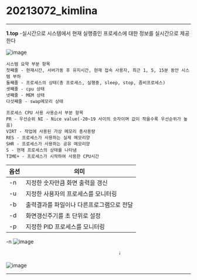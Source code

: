 # 20213072_kimlina

---

**1.top**
-실시간으로 시스템에서 현재 실행중인 프로세스에 대한  정보를 실시간으로 제공한다

![image](https://user-images.githubusercontent.com/86597790/171852433-b6554203-0caf-43fd-a3a6-58382775ccbf.png)


```
시스템 요약 부분 항목
첫째줄 - 현재시간, 서버가동 후 유지시간, 현재 접속 사용자, 최근 1, 5, 15분 동안 시스템 부하
둘째줄 - 프로세스의 상태(총 프로세스, 실행중, sleep, stop, 좀비프로세스)
셋째줄 - cpu 상태
넷째줄 - MEM 상태
다섯째줄 - swap메모리 상태
```

```
프로세스 CPU 사용 사용순서 부분 항목
PR - 우선순위 NI - Nice value(-20~19 사이의 숫자이며 값이 작을수록 우선순위가 높음)
VIRT - 작업에 사용된 가상 메모리 총사용량
RES - 프로세스가 사용하는 실제 메모리양
SHR - 프로세스가 사용하는 공유 메모리양 
S - 현재 프로세스의 상태를 나타냄 
TIME+ - 프로세스가 시작하여 사용한 CPU시간 

```

|옵션|의미|
|---|---|
|-n|지정한 숫자만큼 화면 출력을 갱신|
|-u|지정한 사용자의 프로세스를 모니터링|
|-b|출력결과를 파일이나 다른프로그램으로 전달|
|-d|화면갱신주기를 초 단위로 설정|
|-p|지정한 PID 프로세스를 모니터링|

-n
![image](https://user-images.githubusercontent.com/86597790/171877953-9058aad3-23ec-4f3e-bdf7-9f7abb2cb949.png)

                                               🠓
                                               
![image](https://user-images.githubusercontent.com/86597790/171878196-b77c6805-aa5b-4a1f-a599-fe7fef518904.png)




---
